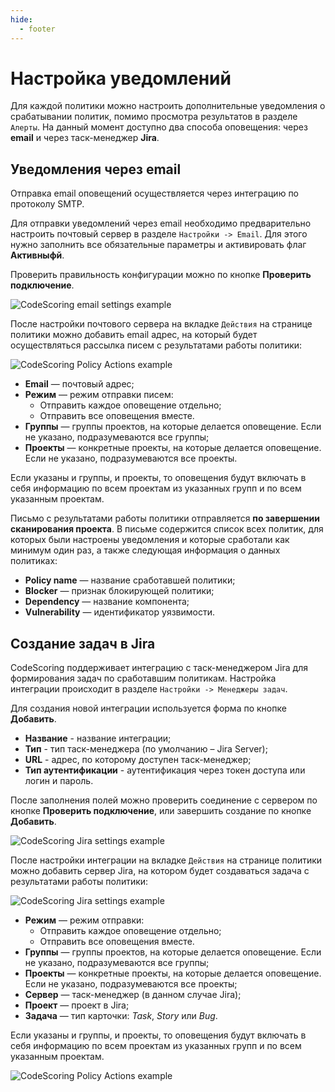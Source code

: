 ```yaml
---
hide:
  - footer
---
```


# Настройка уведомлений

Для каждой политики можно настроить дополнительные уведомления о срабатывании политик, помимо просмотра результатов в разделе `Алерты`. На данный момент доступно два способа оповещения: через **email** и через таск-менеджер **Jira**.

## Уведомления через email

Отправка email оповещений осуществляется через интеграцию по протоколу SMTP.

Для отправки уведомлений через email необходимо предварительно настроить почтовый сервер в разделе `Настройки -> Email`. Для этого нужно заполнить все обязательные параметры и активировать флаг **Активныфй**.

Проверить правильность конфигурации можно по кнопке **Проверить подключение**.

![CodeScoring email settings example](/assets/img/ru-email-settings.png)

После настройки почтового сервера на вкладке `Действия` на странице политики можно добавить email адрес, на который будет осуществляться рассылка писем с результатами работы политики:

![CodeScoring Policy Actions example](/assets/img/policy_actions_email.png)

- **Email** — почтовый адрес;
- **Режим** — режим отправки писем:
  - Отправить каждое оповещение отдельно;
  - Отправить все оповещения вместе.
- **Группы** — группы проектов, на которые делается оповещение. Если не указано, подразумеваются все группы;
- **Проекты** — конкретные проекты, на которые делается оповещение. Если не указано, подразумеваются все проекты.

Если указаны и группы, и проекты, то оповещения будут включать в себя информацию по всем проектам из указанных групп и по всем указанным проектам.

Письмо с результатами работы политики отправляется **по завершении сканирования проекта**. В письме содержится список всех политик, для которых были настроены уведомления и которые сработали как минимум один раз, а также следующая информация о данных политиках:

- **Policy name** — название сработавшей политики;
- **Blocker** — признак блокирующей политики;
- **Dependency**  — название компонента;
- **Vulnerability** — идентификатор уязвимости.

## Создание задач в Jira

CodeScoring поддерживает интеграцию с таск-менеджером Jira для формирования задач по сработавшим политикам. Настройка интеграции происходит в разделе `Настройки -> Менеджеры задач`.

Для создания новой интеграции используется форма по кнопке **Добавить**.

- **Название** - название интеграции;
- **Тип** - тип таск-менеджера (по умолчанию – Jira Server);
- **URL** - адрес, по которому доступен таск-менеджер;
- **Тип аутентификации** - аутентификация через токен доступа или логин и пароль.

После заполнения полей можно проверить соединение с сервером по кнопке **Проверить подключение**, или завершить создание по кнопке **Добавить**.

![CodeScoring Jira settings example](/assets/img/ru-jira-settings.png)

После настройки интеграции на вкладке `Действия` на странице политики можно добавить сервер Jira, на котором будет создаваться задача с результатами работы политики:

![CodeScoring Jira settings example](/assets/img/policy_actions_task_manager.png)

- **Режим** — режим отправки:
  - Отправить каждое оповещение отдельно;
  - Отправить все оповещения вместе.
- **Группы** — группы проектов, на которые делается оповещение. Если не указано, подразумеваются все группы;
- **Проекты** — конкретные проекты, на которые делается оповещение. Если не указано, подразумеваются все проекты;
- **Сервер** — таск-менеджер (в данном случае Jira);
- **Проект** — проект в Jira;
- **Задача** — тип карточки: *Task*, *Story* или *Bug*.

Если указаны и группы, и проекты, то оповещения будут включать в себя информацию по всем проектам из указанных групп и по всем указанным проектам.

![CodeScoring Policy Actions example](/assets/img/policy_actions.png)
